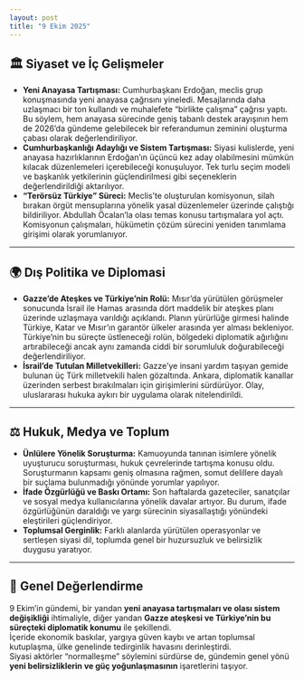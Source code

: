 ```yaml
---
layout: post
title: "9 Ekim 2025"
---
```


## 🏛️ Siyaset ve İç Gelişmeler

* **Yeni Anayasa Tartışması:** Cumhurbaşkanı Erdoğan, meclis grup konuşmasında yeni anayasa çağrısını yineledi. Mesajlarında daha uzlaşmacı bir ton kullandı ve muhalefete “birlikte çalışma” çağrısı yaptı. Bu söylem, hem anayasa sürecinde geniş tabanlı destek arayışının hem de 2026’da gündeme gelebilecek bir referandumun zeminini oluşturma çabası olarak değerlendiriliyor.  
* **Cumhurbaşkanlığı Adaylığı ve Sistem Tartışması:** Siyasi kulislerde, yeni anayasa hazırlıklarının Erdoğan’ın üçüncü kez aday olabilmesini mümkün kılacak düzenlemeleri içerebileceği konuşuluyor. Tek turlu seçim modeli ve başkanlık yetkilerinin güçlendirilmesi gibi seçeneklerin değerlendirildiği aktarılıyor.  
* **“Terörsüz Türkiye” Süreci:** Meclis’te oluşturulan komisyonun, silah bırakan örgüt mensuplarına yönelik yasal düzenlemeler üzerinde çalıştığı bildiriliyor. Abdullah Öcalan’la olası temas konusu tartışmalara yol açtı. Komisyonun çalışmaları, hükümetin çözüm sürecini yeniden tanımlama girişimi olarak yorumlanıyor.  

---

## 🌍 Dış Politika ve Diplomasi

* **Gazze’de Ateşkes ve Türkiye’nin Rolü:** Mısır’da yürütülen görüşmeler sonucunda İsrail ile Hamas arasında dört maddelik bir ateşkes planı üzerinde uzlaşmaya varıldığı açıklandı. Planın yürürlüğe girmesi halinde Türkiye, Katar ve Mısır’ın garantör ülkeler arasında yer alması bekleniyor. Türkiye’nin bu süreçte üstleneceği rolün, bölgedeki diplomatik ağırlığını artırabileceği ancak aynı zamanda ciddi bir sorumluluk doğurabileceği değerlendiriliyor.  
* **İsrail’de Tutulan Milletvekilleri:** Gazze’ye insani yardım taşıyan gemide bulunan üç Türk milletvekili halen gözaltında. Ankara, diplomatik kanallar üzerinden serbest bırakılmaları için girişimlerini sürdürüyor. Olay, uluslararası hukuka aykırı bir uygulama olarak nitelendirildi.  

---

## ⚖️ Hukuk, Medya ve Toplum

* **Ünlülere Yönelik Soruşturma:** Kamuoyunda tanınan isimlere yönelik uyuşturucu soruşturması, hukuk çevrelerinde tartışma konusu oldu. Soruşturmanın kapsamı geniş olmasına rağmen, somut delillere dayalı bir suçlama bulunmadığı yönünde yorumlar yapılıyor.  
* **İfade Özgürlüğü ve Baskı Ortamı:** Son haftalarda gazeteciler, sanatçılar ve sosyal medya kullanıcılarına yönelik davalar artıyor. Bu durum, ifade özgürlüğünün daraldığı ve yargı sürecinin siyasallaştığı yönündeki eleştirileri güçlendiriyor.  
* **Toplumsal Gerginlik:** Farklı alanlarda yürütülen operasyonlar ve sertleşen siyasi dil, toplumda genel bir huzursuzluk ve belirsizlik duygusu yaratıyor.

---

## 📌 Genel Değerlendirme

9 Ekim’in gündemi, bir yandan **yeni anayasa tartışmaları ve olası sistem değişikliği** ihtimaliyle, diğer yandan **Gazze ateşkesi ve Türkiye’nin bu süreçteki diplomatik konumu** ile şekillendi.  
İçeride ekonomik baskılar, yargıya güven kaybı ve artan toplumsal kutuplaşma, ülke genelinde tedirginlik havasını derinleştirdi.  
Siyasi aktörler “normalleşme” söylemini sürdürse de, gündemin genel yönü **yeni belirsizliklerin ve güç yoğunlaşmasının** işaretlerini taşıyor.